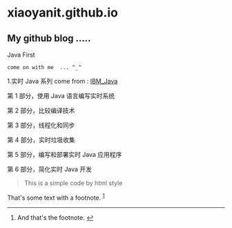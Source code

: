 xiaoyanit.github.io
===================

My github blog .....
-----------------------------------------------------------

Java First

`come on with me  ... ^_^` 

1.实时 Java 系列
come from : [IBM_Java](http://www.ibm.com/developerworks/cn/java/j-rtj/?ca=j-h-p)

第 1 部分，使用 Java 语言编写实时系统 

第 2 部分，比较编译技术

第 3 部分，线程化和同步 

第 4 部分，实时垃圾收集 

第 5 部分，编写和部署实时 Java 应用程序 

第 6 部分，简化实时 Java 开发


>This is a simple code by html style


<p>That's some text with a footnote.
   <sup id="fnref-1"><a href="#fn-1" class="footnote-ref">1</a></sup></p>

<div class="footnotes">
<hr />
<ol>

<li id="fn-1">
<p>And that's the footnote.
   <a href="#fnref-1" class="footnote-backref">&#8617;</a></p>
</li>

</ol>
</div>




















































